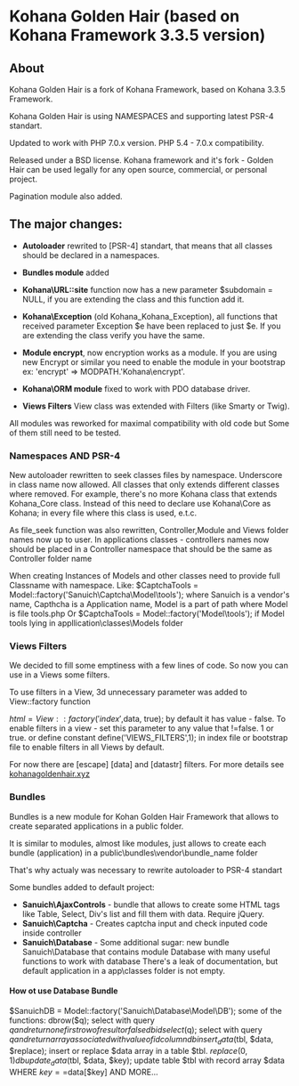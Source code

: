 # Kohana Golden Hair (based on Kohana Framework 3.3.5 version)

##  About
Kohana Golden Hair is a fork of Kohana Framework, based on Kohana 3.3.5 Framework.

Kohana Golden Hair is using NAMESPACES and supporting latest PSR-4 standart.

Updated to work with PHP 7.0.x version. PHP 5.4 - 7.0.x compatibility.

Released under a BSD license. Kohana framework and it's fork - Golden Hair can be used legally for any open source, commercial, or personal project.

Pagination module also added.

##  The major changes:

- **Autoloader** rewrited to [PSR-4] standart, that means that all classes should be declared in a namespaces.

- **Bundles module** added

- **Kohana\URL::site** function now has a new parameter $subdomain = NULL, if you are extending the class and this function add it.

- **Kohana\Exception** (old Kohana_Kohana_Exception), all functions that received parameter Exception $e have been replaced to just $e. If you are extending the class verify you have the same.

- **Module encrypt**, now encryption works as a module. If you are using new Encrypt or similar you need to enable the module in your bootstrap ex: 'encrypt' => MODPATH.'Kohana\encrypt'.

- **Kohana\ORM module** fixed to work with PDO database driver.

- **Views Filters** View class was extended with Filters (like Smarty or Twig).

All modules was reworked for maximal compatibility with old code but Some of them still need to be tested.

###  Namespaces AND PSR-4
New autoloader rewritten to seek classes files by namespace. 
Underscore in class name now allowed. 
All classes that only extends different classes where removed.
For example, there's no more Kohana class that extends Kohana_Core class.
Instead of this need to declare
use Kohana\Core as Kohana;
in every file where this class is used, e.t.c.

As file_seek function was also rewritten, Controller,Module and Views folder names now up to user.
In applications classes - controllers names now should be placed in a Controller namespace that should be the same as Controller folder name

When creating Instances of Models and other classes need to provide full Classname with namespace.
Like: $CaptchaTools = Model::factory('Sanuich\Captcha\Model\tools');
where Sanuich is a vendor's name, Capthcha is a Application name, Model is a part of path where Model is file tools.php
Or $CaptchaTools = Model::factory('Model\tools'); if Model tools lying in appllication\classes\Models folder

###  Views Filters

We decided to fill some emptiness with a few lines of code. So now you can use in a Views some filters.

To use filters in a View, 3d unnecessary parameter was added to View::factory function

$html = View::factory('index',$data, true);
by default it has value - false. To enable filters in a view - set this parameter to any value that !=false. 1 or true.
or define  constant
define('VIEWS_FILTERS',1);
in index file or bootstrap file to enable filters in all Views by default.

For now there are [escape] [data] and [datastr] filters. For more details see [kohanagoldenhair.xyz](https://kohanagoldenhair.xyz)

###  Bundles
Bundles is a new module for Kohan Golden Hair Framework that allows to create separated applications in a public folder.

It is similar to modules, almost like modules, just allows to create each bundle (application) in a public\bundles\vendor\bundle_name folder

That's why actualy was necessary to rewrite autoloader to PSR-4 standart

Some bundles added to default project:

- **Sanuich\AjaxControls** - bundle that allows to create some HTML tags like Table, Select, Div's list and fill them with data. Require jQuery.
- **Sanuich\Captcha** - Creates captcha input and check inputed code inside controller
- **Sanuich\Database** - Some additional sugar: new bundle Sanuich\Database that contains module Database with many useful functions to work with database
There's a leak of documentation, but default application in a app\classes folder is not empty.

####  How ot use Database Bundle
$SanuichDB = Model::factory('Sanuich\Database\Model\DB'); 
some of the functions:
dbrow($q); select with query $q and return one first row of result or false
dbidselect($q); select with query $q and return array associated with value of id column
dbinsert_data($tbl, $data, $replace); insert or replace $data array in a table $tbl. $replace (0,1)
dbupdate_data($tbl, $data, $key); update table $tbl with record array $data WHERE $key==$data[$key]
AND MORE...